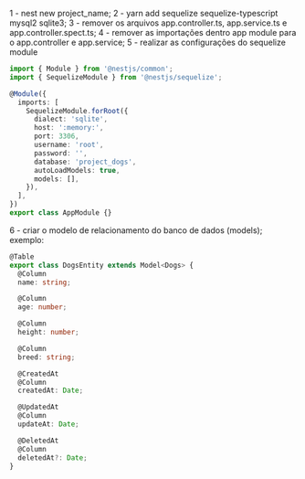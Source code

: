1 - nest new project_name;
2 - yarn add sequelize sequelize-typescript mysql2 sqlite3;
3 - remover os arquivos app.controller.ts, app.service.ts e app.controller.spect.ts;
4 - remover as importações dentro app module para o app.controller e app.service;
5 - realizar as configurações do sequelize module

```typescript
import { Module } from '@nestjs/common';
import { SequelizeModule } from '@nestjs/sequelize';

@Module({
  imports: [
    SequelizeModule.forRoot({
      dialect: 'sqlite',
      host: ':memory:',
      port: 3306,
      username: 'root',
      password: '',
      database: 'project_dogs',
      autoLoadModels: true,
      models: [],
    }),
  ],
})
export class AppModule {}
```

6 - criar o modelo de relacionamento do banco de dados (models);
exemplo:

```typescript
@Table
export class DogsEntity extends Model<Dogs> {
  @Column
  name: string;

  @Column
  age: number;

  @Column
  height: number;

  @Column
  breed: string;

  @CreatedAt
  @Column
  createdAt: Date;

  @UpdatedAt
  @Column
  updateAt: Date;

  @DeletedAt
  @Column
  deletedAt?: Date;
}
```
